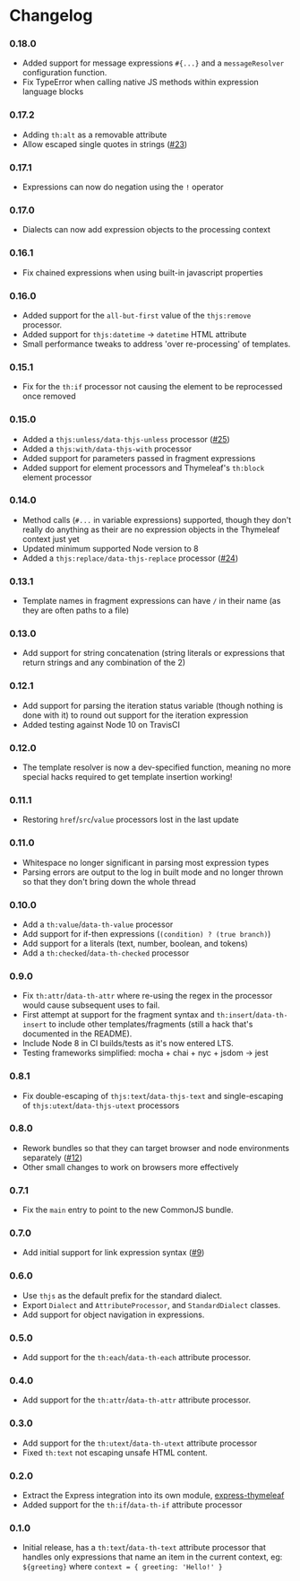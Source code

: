 
Changelog
=========

### 0.18.0
 - Added support for message expressions `#{...}` and a `messageResolver`
   configuration function.
 - Fix TypeError when calling native JS methods within expression language
   blocks

### 0.17.2
 - Adding `th:alt` as a removable attribute
 - Allow escaped single quotes in strings
   ([#23](https://github.com/ultraq/thymeleafjs/issues/23))

### 0.17.1
 - Expressions can now do negation using the `!` operator

### 0.17.0
 - Dialects can now add expression objects to the processing context

### 0.16.1
 - Fix chained expressions when using built-in javascript properties

### 0.16.0
 - Added support for the `all-but-first` value of the `thjs:remove` processor.
 - Added support for `thjs:datetime` -> `datetime` HTML attribute
 - Small performance tweaks to address 'over re-processing' of templates.

### 0.15.1
 - Fix for the `th:if` processor not causing the element to be reprocessed once
   removed

### 0.15.0
 - Added a `thjs:unless/data-thjs-unless` processor
   ([#25](https://github.com/ultraq/thymeleafjs/pull/25))
 - Added a `thjs:with/data-thjs-with` processor
 - Added support for parameters passed in fragment expressions
 - Added support for element processors and Thymeleaf's `th:block` element
   processor

### 0.14.0
 - Method calls (`#...` in variable expressions) supported, though they don't
   really do anything as their are no expression objects in the Thymeleaf
   context just yet
 - Updated minimum supported Node version to 8
 - Added a `thjs:replace/data-thjs-replace` processor
   ([#24](https://github.com/ultraq/thymeleafjs/issues/24))

### 0.13.1
 - Template names in fragment expressions can have `/` in their name (as they
   are often paths to a file)

### 0.13.0
 - Add support for string concatenation (string literals or expressions that
   return strings and any combination of the 2)

### 0.12.1
 - Add support for parsing the iteration status variable (though nothing is done
   with it) to round out support for the iteration expression
 - Added testing against Node 10 on TravisCI

### 0.12.0
 - The template resolver is now a dev-specified function, meaning no more
   special hacks required to get template insertion working!

### 0.11.1
 - Restoring `href`/`src`/`value` processors lost in the last update

### 0.11.0
 - Whitespace no longer significant in parsing most expression types
 - Parsing errors are output to the log in built mode and no longer thrown so
   that they don't bring down the whole thread

### 0.10.0
 - Add a `th:value`/`data-th-value` processor
 - Add support for if-then expressions (`(condition) ? (true branch)`)
 - Add support for a literals (text, number, boolean, and tokens)
 - Add a `th:checked`/`data-th-checked` processor

### 0.9.0
 - Fix `th:attr`/`data-th-attr` where re-using the regex in the processor would
   cause subsequent uses to fail.
 - First attempt at support for the fragment syntax and `th:insert`/`data-th-insert`
   to include other templates/fragments (still a hack that's documented in the
   README).
 - Include Node 8 in CI builds/tests as it's now entered LTS.
 - Testing frameworks simplified: mocha + chai + nyc + jsdom -> jest

### 0.8.1
 - Fix double-escaping of `thjs:text`/`data-thjs-text` and single-escaping of
   `thjs:utext`/`data-thjs-utext` processors

### 0.8.0
 - Rework bundles so that they can target browser and node environments
   separately
   ([#12](https://github.com/ultraq/thymeleafjs/issues/12))
 - Other small changes to work on browsers more effectively

### 0.7.1
 - Fix the `main` entry to point to the new CommonJS bundle.

### 0.7.0
 - Add initial support for link expression syntax
   ([#9](https://github.com/ultraq/thymeleafjs/issues/9))

### 0.6.0
 - Use `thjs` as the default prefix for the standard dialect.
 - Export `Dialect` and `AttributeProcessor`, and `StandardDialect` classes.
 - Add support for object navigation in expressions.

### 0.5.0
 - Add support for the `th:each`/`data-th-each` attribute processor.

### 0.4.0
 - Add support for the `th:attr`/`data-th-attr` attribute processor.

### 0.3.0
 - Add support for the `th:utext`/`data-th-utext` attribute processor
 - Fixed `th:text` not escaping unsafe HTML content.

### 0.2.0
 - Extract the Express integration into its own module,
   [express-thymeleaf](https://github.com/ultraq/express-thymeleaf)
 - Added support for the `th:if`/`data-th-if` attribute processor

### 0.1.0
 - Initial release, has a `th:text`/`data-th-text` attribute processor that
   handles only expressions that name an item in the current context, eg:
   `${greeting}` where `context = { greeting: 'Hello!' }`
